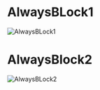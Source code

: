 # AlwaysBLock1
![AlwaysBLock1](https://github.com/user-attachments/assets/4602abde-61af-4e2c-8d27-aa1d5abc2437)

# AlwaysBlock2
![AlwaysBLock2](https://github.com/user-attachments/assets/8152adca-a205-4754-8da9-4594877b8919)


